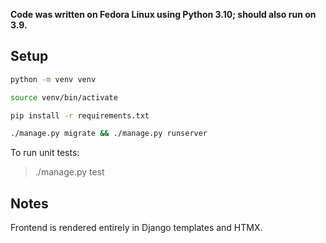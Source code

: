 **Code was written on Fedora Linux using Python 3.10; should also run on 3.9.**

## Setup

```bash
python -m venv venv

source venv/bin/activate

pip install -r requirements.txt

./manage.py migrate && ./manage.py runserver
```

To run unit tests:

> ./manage.py test

## Notes

Frontend is rendered entirely in Django templates and HTMX.




